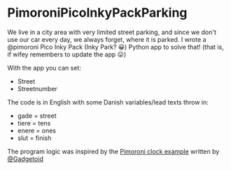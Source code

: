 # PimoroniPicoInkyPackParking

We live in a city area with very limited street parking, and since we don't use our car every day, we always forget, where it is parked. I wrote a 
@pimoroni Pico Inky Pack (Inky Park? 😀) Python app to solve that! (that is, if wifey remembers to update the app 😛)

With the app you can set:
* Street
* Streetnumber

The code is in English with some Danish variables/lead texts throw in:
* gade = street
* tiere = tens
* enere = ones
* slut = finish

The program logic was inspired by the [Pimoroni clock example](https://github.com/pimoroni/pimoroni-pico/blob/main/micropython/examples/pico_inky/clock.py) written by [@Gadgetoid](https://github.com/Gadgetoid)
